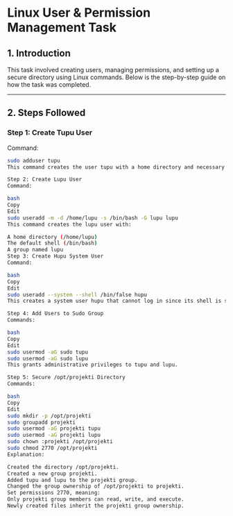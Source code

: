 # Linux User & Permission Management Task  

## **1. Introduction**  
This task involved creating users, managing permissions, and setting up a secure directory using Linux commands. Below is the step-by-step guide on how the task was completed.  

---

## **2. Steps Followed**  

### **Step 1: Create Tupu User**  
Command:  
```bash
sudo adduser tupu
This command creates the user tupu with a home directory and necessary configurations.

Step 2: Create Lupu User
Command:

bash
Copy
Edit
sudo useradd -m -d /home/lupu -s /bin/bash -G lupu lupu
This command creates the lupu user with:

A home directory (/home/lupu)
The default shell (/bin/bash)
A group named lupu
Step 3: Create Hupu System User
Command:

bash
Copy
Edit
sudo useradd --system --shell /bin/false hupu
This creates a system user hupu that cannot log in since its shell is set to /bin/false.

Step 4: Add Users to Sudo Group
Commands:

bash
Copy
Edit
sudo usermod -aG sudo tupu
sudo usermod -aG sudo lupu
This grants administrative privileges to tupu and lupu.

Step 5: Secure /opt/projekti Directory
Commands:

bash
Copy
Edit
sudo mkdir -p /opt/projekti
sudo groupadd projekti
sudo usermod -aG projekti tupu
sudo usermod -aG projekti lupu
sudo chown :projekti /opt/projekti
sudo chmod 2770 /opt/projekti
Explanation:

Created the directory /opt/projekti.
Created a new group projekti.
Added tupu and lupu to the projekti group.
Changed the group ownership of /opt/projekti to projekti.
Set permissions 2770, meaning:
Only projekti group members can read, write, and execute.
Newly created files inherit the projekti group ownership.


